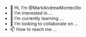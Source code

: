 - 👋 Hi, I’m @MarkAndrewMontecillo
- 👀 I’m interested in ...
- 🌱 I’m currently learning ...
- 💞️ I’m looking to collaborate on ...
- 📫 How to reach me ...

<!---
MarkAndrewMontecillo/MarkAndrewMontecillo is a ✨ special ✨ repository because its `README.md` (this file) appears on your GitHub profile.
You can click the Preview link to take a look at your changes.
--->
